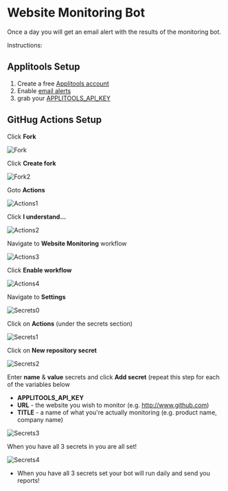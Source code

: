 # Website Monitoring Bot

Once a day you will get an email alert with the results of the monitoring bot.

Instructions:

## Applitools Setup

1. Create a free [Applitools account](https://applitools.com)
2. Enable [email alerts](https://applitools.com/docs/features/batch-completion-email-integration.html)
3. grab your [APPLITOOLS_API_KEY](https://applitools.com/docs/topics/overview/obtain-api-key.html)

## GitHug Actions Setup

Click **Fork**

![Fork](https://user-images.githubusercontent.com/20506018/183772885-7d774432-a5ec-49c4-a070-ded0be3573c0.png)

Click **Create fork**

![Fork2](https://user-images.githubusercontent.com/20506018/183772989-faf82fc5-c99e-40e0-86f7-e72b507c1c57.png)

Goto **Actions**

![Actions1](https://user-images.githubusercontent.com/20506018/183773085-d3559338-366a-4a12-9f56-dd0cdd00e633.png)

Click **I understand...**

![Actions2](https://user-images.githubusercontent.com/20506018/183773126-afd65a28-4c92-4083-9e28-e00630f6e9da.png)

Navigate to **Website Monitoring** workflow

![Actions3](https://user-images.githubusercontent.com/20506018/183773192-9b12193e-78b3-4019-9e65-125bdd43107b.png)

Click **Enable workflow**

![Actions4](https://user-images.githubusercontent.com/20506018/183773234-8a1fdde9-cc42-4ac7-812a-0ac9cd3fea19.png)

Navigate to **Settings**

![Secrets0](https://user-images.githubusercontent.com/20506018/183773349-eb73907b-43ea-452e-9474-dade6fb03e3d.png)

Click on **Actions** (under the secrets section)

![Secrets1](https://user-images.githubusercontent.com/20506018/183773600-be470a02-4e91-4e05-acc3-65348a2a60a7.png)

Click on **New repository secret**

![Secrets2](https://user-images.githubusercontent.com/20506018/183773660-ce4ddcda-8e2c-4d18-bf84-ccaa501e50b6.png)

Enter **name** & **value** secrets and click **Add secret** (repeat this step for each of the variables below
  - **APPLITOOLS_API_KEY**
  - **URL** - the website you wish to monitor (e.g. http://www.github.com)
  - **TITLE** - a name of what you're actually monitoring (e.g. product name, company name)
  
![Secrets3](https://user-images.githubusercontent.com/20506018/183773719-43cb88cd-b731-48f8-83f3-57949e153163.png)

When you have all 3 secrets in you are all set!

![Secrets4](https://user-images.githubusercontent.com/20506018/183773899-823350f3-7b19-45d4-b05d-dc64dce3ab31.png)

   - When you have all 3 secrets set your bot will run daily and send you reports!

